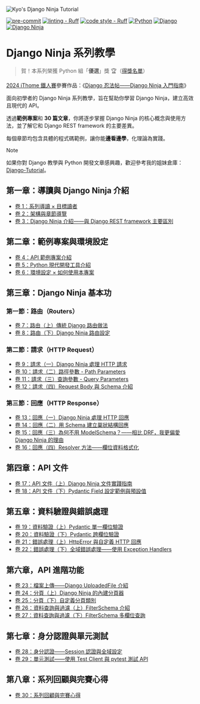 ![Kyo's Django Ninja Tutorial](https://i.imgur.com/5WLyxcH.png)

[![pre-commit](https://img.shields.io/badge/pre--commit-enabled-blue?labelColor=444&logo=pre-commit)](https://github.com/pre-commit/pre-commit)
[![linting - Ruff](https://img.shields.io/endpoint?url=https://raw.githubusercontent.com/astral-sh/ruff/main/assets/badge/v2.json)](https://github.com/astral-sh/ruff)
[![code style - Ruff](https://img.shields.io/endpoint?url=https://raw.githubusercontent.com/astral-sh/ruff/main/assets/badge/format.json?labelColor=444)](https://github.com/astral-sh/ruff)
[![Python](https://img.shields.io/badge/python-3.12-blue?labelColor=444&logo=python&logoColor=DDD)](https://www.python.org/)
[![Django](https://img.shields.io/badge/django-4.2-forestgreen?labelColor=444&logo=django)](https://www.djangoproject.com/)
[![Django Ninja](https://img.shields.io/badge/django--ninja-1.3-forestgreen?labelColor=444&&logoColor=DDD)](https://django-ninja.dev/)

# Django Ninja 系列教學

>賀！本系列榮獲 Python 組「**優選**」獎 🏆（[得獎名單](https://ithelp.ithome.com.tw/2024ironman/reward)）

[2024 iThome 鐵人賽](https://ithelp.ithome.com.tw/2024ironman/)參賽作品：《[Django 忍法帖——Django Ninja 入門指南](https://ithelp.ithome.com.tw/users/20167825/ironman/7451)》

面向初學者的 Django Ninja 系列教學，旨在幫助你學習 Django Ninja，建立高效且現代的 API。

透過**範例專案**和 **30 篇文章**，你將逐步掌握 Django Ninja 的核心概念與使用方法，並了解它和 Django REST framework 的主要差異。

每個章節均包含具體的程式碼範例，讓你能**邊看邊學**，化理論為實踐。

> [!NOTE]
> 如果你對 Django 教學與 Python 開發文章感興趣，歡迎參考我的姐妹倉庫：[Django-Tutorial](https://github.com/kyomind/Django-Tutorial)。

## 第一章：導讀與 Django Ninja 介紹

- [卷 1：系列導讀 × 目標讀者](https://blog.kyomind.tw/django-ninja-01/)
- [卷 2：架構與章節導覽](https://blog.kyomind.tw/django-ninja-02/)
- [卷 3：Django Ninja 介紹——與 Django REST framework 主要區別](https://blog.kyomind.tw/django-ninja-03/)

## 第二章：範例專案與環境設定

- [卷 4：API 範例專案介紹](https://blog.kyomind.tw/django-ninja-04/)
- [卷 5：Python 現代開發工具介紹](https://blog.kyomind.tw/django-ninja-05/)
- [卷 6：環境設定 × 如何使用本專案](https://blog.kyomind.tw/django-ninja-06/)

## 第三章：Django Ninja 基本功

### 第一節：路由（Routers）

- [卷 7：路由（上）傳統 Django 路由做法](https://blog.kyomind.tw/django-ninja-07/)
- [卷 8：路由（下）Django Ninja 路由設定](https://blog.kyomind.tw/django-ninja-08/)

### 第二節：請求（HTTP Request）

- [卷 9：請求（一）Django Ninja 處理 HTTP 請求](https://blog.kyomind.tw/django-ninja-09/)
- [卷 10：請求（二）路徑參數 - Path Parameters](https://blog.kyomind.tw/django-ninja-10/)
- [卷 11：請求（三）查詢參數 - Query Parameters](https://blog.kyomind.tw/django-ninja-11/)
- [卷 12：請求（四）Request Body 與 Schema 介紹](https://blog.kyomind.tw/django-ninja-12/)

### 第三節：回應（HTTP Response）

- [卷 13：回應（一）Django Ninja 處理 HTTP 回應](https://blog.kyomind.tw/django-ninja-13/)
- [卷 14：回應（二）用 Schema 建立巢狀結構回應](https://blog.kyomind.tw/django-ninja-14/)
- [卷 15：回應（三）為何不用 ModelSchema？——相比 DRF，我更偏愛 Django Ninja 的理由](https://blog.kyomind.tw/django-ninja-15/)
- [卷 16：回應（四）Resolver 方法——欄位資料格式化](https://blog.kyomind.tw/django-ninja-16/)

## 第四章：API 文件

- [卷 17：API 文件（上）Django Ninja 文件實踐指南](https://blog.kyomind.tw/django-ninja-17/)
- [卷 18：API 文件（下）Pydantic Field 設定範例與預設值](https://blog.kyomind.tw/django-ninja-18/)

## 第五章：資料驗證與錯誤處理

- [卷 19：資料驗證（上）Pydantic 單一欄位驗證](https://blog.kyomind.tw/django-ninja-19/)
- [卷 20：資料驗證（下）Pydantic 跨欄位驗證](https://blog.kyomind.tw/django-ninja-20/)
- [卷 21：錯誤處理（上）HttpError 與自定義 HTTP 回應](https://blog.kyomind.tw/django-ninja-21/)
- [卷 22：錯誤處理（下）全域錯誤處理——使用 Exception Handlers](https://blog.kyomind.tw/django-ninja-22/)

## 第六章，API 進階功能
- [卷 23：檔案上傳——Django UploadedFile 介紹](https://blog.kyomind.tw/django-ninja-23/)
- [卷 24：分頁（上）Django Ninja 的內建分頁器](https://blog.kyomind.tw/django-ninja-24/)
- [卷 25：分頁（下）自定義分頁類別](https://blog.kyomind.tw/django-ninja-25/)
- [卷 26：資料查詢與過濾（上）FilterSchema 介紹](https://blog.kyomind.tw/django-ninja-26/)
- [卷 27：資料查詢與過濾（下）FilterSchema 多欄位查詢](https://blog.kyomind.tw/django-ninja-27/)

## 第七章：身分認證與單元測試

- [卷 28：身分認證——Session 認證與全域設定](https://blog.kyomind.tw/django-ninja-28/)
- [卷 29：單元測試——使用 Test Client 與 pytest 測試 API](https://blog.kyomind.tw/django-ninja-29/)

## 第八章：系列回顧與完賽心得

- [卷 30：系列回顧與完賽心得](https://blog.kyomind.tw/django-ninja-30/)
